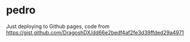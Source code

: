 # pedro

Just deploying to Github pages, code from https://gist.github.com/DragoshDX/dd66e2bedf4af2fe3d39ffded29a4971
